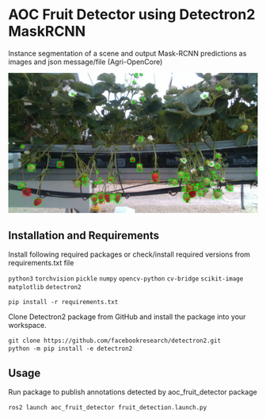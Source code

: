 # AOC Fruit Detector using Detectron2 MaskRCNN

Instance segmentation of a scene and output Mask-RCNN predictions as images and json message/file (Agri-OpenCore)

![Example images](./src/aoc_fruit_detector/scripts/data/figure/output_fig.png)

## Installation and Requirements

Install following required packages or check/install required versions from requirements.txt file

`python3` `torchvision` `pickle` `numpy` `opencv-python` `cv-bridge` `scikit-image` `matplotlib`
`detectron2` 

```
pip install -r requirements.txt
```
Clone Detectron2 package from GitHub and install the package into your workspace.

```
git clone https://github.com/facebookresearch/detectron2.git
python -m pip install -e detectron2
```

## Usage

Run package to publish annotations detected by aoc_fruit_detector package 

```bash
ros2 launch aoc_fruit_detector fruit_detection.launch.py 
```

